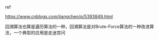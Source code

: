 
ref 

https://www.cnblogs.com/jiangchen/p/5393849.html

回溯算法也算是遍历算法的一种，回溯算法是对Brute-Force算法的一种改进算法，一个典型的应用是走迷宫问
